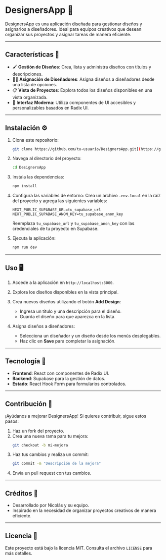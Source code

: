 # DesignersApp 🎨

DesignersApp es una aplicación diseñada para gestionar diseños y asignarlos a diseñadores. Ideal para equipos creativos que desean organizar sus proyectos y asignar tareas de manera eficiente.

---

## Características 🚀

- 🖌️ **Gestión de Diseños**: Crea, lista y administra diseños con títulos y descripciones.
- 👩‍🎨 **Asignación de Diseñadores**: Asigna diseños a diseñadores desde una lista de opciones.
- 📋 **Vista de Proyectos**: Explora todos los diseños disponibles en una vista organizada.
- 🌟 **Interfaz Moderna**: Utiliza componentes de UI accesibles y personalizables basados en Radix UI.

---

## Instalación ⚙️

1. Clona este repositorio:
    ```bash
    git clone https://github.com/tu-usuario/DesignersApp.git](https://github.com/GEKKOLAS/dms-app.git
    ```

2. Navega al directorio del proyecto:
    ```bash
    cd DesignersApp
    ```

3. Instala las dependencias:
    ```bash
    npm install
    ```

4. Configura las variables de entorno:
    Crea un archivo `.env.local` en la raíz del proyecto y agrega las siguientes variables:
    ```env
    NEXT_PUBLIC_SUPABASE_URL=tu_supabase_url
    NEXT_PUBLIC_SUPABASE_ANON_KEY=tu_supabase_anon_key
    ```
    Reemplaza `tu_supabase_url` y `tu_supabase_anon_key` con las credenciales de tu proyecto en Supabase.

5. Ejecuta la aplicación:
    ```bash
    npm run dev
    ```

---

## Uso 🖥️

1. Accede a la aplicación en `http://localhost:3000`.

2. Explora los diseños disponibles en la vista principal.

3. Crea nuevos diseños utilizando el botón **Add Design**:
   - Ingresa un título y una descripción para el diseño.
   - Guarda el diseño para que aparezca en la lista.

4. Asigna diseños a diseñadores:
   - Selecciona un diseñador y un diseño desde los menús desplegables.
   - Haz clic en **Save** para completar la asignación.

---

## Tecnología 🔧

- **Frontend**: React con componentes de Radix UI.
- **Backend**: Supabase para la gestión de datos.
- **Estado**: React Hook Form para formularios controlados.

---

## Contribución 🤝

¡Ayúdanos a mejorar DesignersApp! Si quieres contribuir, sigue estos pasos:

1. Haz un fork del proyecto.
2. Crea una nueva rama para tu mejora:
    ```bash
    git checkout -b mi-mejora
    ```
3. Haz tus cambios y realiza un commit:
    ```bash
    git commit -m "Descripción de la mejora"
    ```
4. Envía un pull request con tus cambios.

---

## Créditos 👏

- Desarrollado por Nicolás y su equipo.
- Inspirado en la necesidad de organizar proyectos creativos de manera eficiente.

---

## Licencia 📝

Este proyecto está bajo la licencia MIT. Consulta el archivo `LICENSE` para más detalles.
